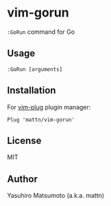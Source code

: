 # vim-gorun

`:GoRun` command for Go

## Usage

```
:GoRun [arguments]
```

## Installation


For [vim-plug](https://github.com/junegunn/vim-plug) plugin manager:

```viml
Plug 'mattn/vim-gorun'
```

## License

MIT

## Author

Yasuhiro Matsumoto (a.k.a. mattn)
